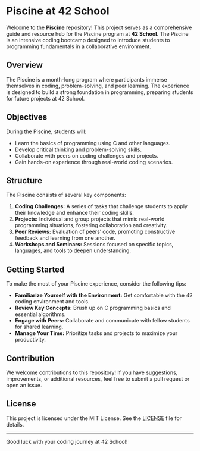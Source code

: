 # Piscine at 42 School

Welcome to the **Piscine** repository! This project serves as a comprehensive guide and resource hub for the Piscine program at **42 School**. The Piscine is an intensive coding bootcamp designed to introduce students to programming fundamentals in a collaborative environment.

## Overview

The Piscine is a month-long program where participants immerse themselves in coding, problem-solving, and peer learning. The experience is designed to build a strong foundation in programming, preparing students for future projects at 42 School.

## Objectives

During the Piscine, students will:
- Learn the basics of programming using C and other languages.
- Develop critical thinking and problem-solving skills.
- Collaborate with peers on coding challenges and projects.
- Gain hands-on experience through real-world coding scenarios.

## Structure

The Piscine consists of several key components:

1. **Coding Challenges:** A series of tasks that challenge students to apply their knowledge and enhance their coding skills.
2. **Projects:** Individual and group projects that mimic real-world programming situations, fostering collaboration and creativity.
3. **Peer Reviews:** Evaluation of peers’ code, promoting constructive feedback and learning from one another.
4. **Workshops and Seminars:** Sessions focused on specific topics, languages, and tools to deepen understanding.

## Getting Started

To make the most of your Piscine experience, consider the following tips:

- **Familiarize Yourself with the Environment:** Get comfortable with the 42 coding environment and tools.
- **Review Key Concepts:** Brush up on C programming basics and essential algorithms.
- **Engage with Peers:** Collaborate and communicate with fellow students for shared learning.
- **Manage Your Time:** Prioritize tasks and projects to maximize your productivity.

## Contribution

We welcome contributions to this repository! If you have suggestions, improvements, or additional resources, feel free to submit a pull request or open an issue.

## License

This project is licensed under the MIT License. See the [LICENSE](LICENSE) file for details.

---

Good luck with your coding journey at 42 School!

